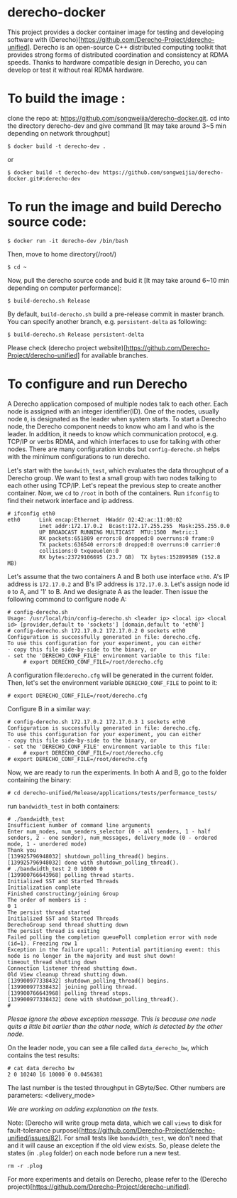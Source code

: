 # derecho-docker
This project provides a docker container image for testing and developing software with (Derecho)[https://github.com/Derecho-Project/derecho-unified]. Derecho is an open-source C++ distributed computing toolkit that provides strong forms of distributed coordination and consistency at RDMA speeds. Thanks to hardware compatible design in Derecho, you can develop or test it without real RDMA hardware.

# To build the image :

clone the repo at: https://github.com/songweijia/derecho-docker.git.
cd into the directory derecho-dev and give command [It may take around 3~5 min depending on network throughput]
```
$ docker build -t derecho-dev .
```
or 
```
$ docker build -t derecho-dev https://github.com/songweijia/derecho-docker.git#:derecho-dev
```
# To run the image and build Derecho source code:
```
$ docker run -it derecho-dev /bin/bash
```
Then, move to home directory(/root/)
```
$ cd ~
```
Now, pull the derecho source code and buid it [It may take around 6~10 min depending on computer performance]:
```
$ build-derecho.sh Release
```
By default, `build-derecho.sh` build a pre-release commit in master branch. You can specify another branch, e.g. `persistent-delta` as following:
```
$ build-derecho.sh Release persistent-delta
```
Please check (derecho project website)[https://github.com/Derecho-Project/derecho-unified] for available branches.

# To configure and run Derecho
A Derecho application composed of multiple nodes talk to each other. Each node is assigned with an integer identifier(ID). One of the nodes, usually node `0`, is designated as the leader when system starts. To start a Derecho node, the Derecho component needs to know who am I and who is the leader. In addition, it needs to know which communication protocol, e.g. TCP/IP or verbs RDMA, and which interfaces to use for talking with other nodes. There are many configuration knobs but
`config-derecho.sh` helps with the minimum configurations to run derecho.

Let's start with the `bandwith_test`, which evaluates the data throughput of a Derecho group. We want to test a small group with two nodes talking to each other using TCP/IP. Let's repeat the previous step to create another container. Now, we `cd` to `/root` in both of the containers. Run `ifconfig` to find their network interface and ip address.
```
# ifconfig eth0
eth0      Link encap:Ethernet  HWaddr 02:42:ac:11:00:02  
          inet addr:172.17.0.2  Bcast:172.17.255.255  Mask:255.255.0.0
          UP BROADCAST RUNNING MULTICAST  MTU:1500  Metric:1
          RX packets:651809 errors:0 dropped:0 overruns:0 frame:0
          TX packets:636540 errors:0 dropped:0 overruns:0 carrier:0
          collisions:0 txqueuelen:0 
          RX bytes:23729106695 (23.7 GB)  TX bytes:152899589 (152.8 MB)
```
Let's assume that the two containers A and B both use interface `eth0`. A's IP address is `172.17.0.2` and B's IP address is `172.17.0.3`. Let's assign node id `0` to A, and '1' to B. And we designate A as the leader. Then issue the following commond to configure node A:
```
# config-derecho.sh
Usage: /usr/local/bin/config-derecho.sh <leader ip> <local ip> <local id> [provider,default to 'sockets'] [domain,default to 'eth0']
# config-derecho.sh 172.17.0.2 172.17.0.2 0 sockets eth0
Configuration is successfully generated in file: derecho.cfg.
To use this configuration for your experiment, you can either
- copy this file side-by-side to the binary, or
- set the 'DERECHO_CONF_FILE' environment variable to this file:
     # export DERECHO_CONF_FILE=/root/derecho.cfg
```
A configuration file:`derecho.cfg` will be generated in the current folder. Then, let's set the environment variable `DERECHO_CONF_FILE` to point to it:

```
# export DERECHO_CONF_FILE=/root/derecho.cfg
```

Configure B in a similar way:
```
# config-derecho.sh 172.17.0.2 172.17.0.3 1 sockets eth0
Configuration is successfully generated in file: derecho.cfg.
To use this configuration for your experiment, you can either
- copy this file side-by-side to the binary, or
- set the 'DERECHO_CONF_FILE' environment variable to this file:
     # export DERECHO_CONF_FILE=/root/derecho.cfg
# export DERECHO_CONF_FILE=/root/derecho.cfg
```

Now, we are ready to run the experiments. In both A and B, go to the folder containing the binary:
```
# cd derecho-unified/Release/applications/tests/performance_tests/
```
run `bandwidth_test` in both containers:
```
# ./bandwidth_test
Insufficient number of command line arguments
Enter num_nodes, num_senders_selector (0 - all senders, 1 - half senders, 2 - one sender), num_messages, delivery_mode (0 - ordered mode, 1 - unordered mode)
Thank you
[139925796948032] shutdown_polling_thread() begins.
[139925796948032] done with shutdown_polling_thread().
# ./bandwidth_test 2 0 10000 0
[139900766643968] polling thread starts.
Initialized SST and Started Threads
Initialization complete
Finished constructing/joining Group
The order of members is :
0 1 
The persist thread started
Initialized SST and Started Threads
DerechoGroup send thread shutting down
The persist thread is exiting
Failed polling the completion queuePoll completion error with node (id=1). Freezing row 1
Exception in the failure upcall: Potential partitioning event: this node is no longer in the majority and must shut down!
timeout_thread shutting down
Connection listener thread shutting down.
Old View cleanup thread shutting down.
[139900977338432] shutdown_polling_thread() begins.
[139900977338432] joining polling thread.
[139900766643968] polling thread stops.
[139900977338432] done with shutdown_polling_thread().
# 
```
_Plesae ignore the above exception message. This is because one node quits a little bit earlier than the other node, which is detected by the other node._

On the leader node, you can see a file called `data_derecho_bw`, which contains the test results:
```
# cat data_derecho_bw
2 0 10240 16 10000 0 0.0456381
```
The last number is the tested throughput in GByte/Sec. Other numbers are parameters: <number of nodes> <sender selector> <message size> <window size> <number of messages> <delivery_mode>
  
_We are working on adding explanation on the tests._

Note: (Derecho will write group meta data, which we call `views` to disk for fault-tolerance purpose)[https://github.com/Derecho-Project/derecho-unified/issues/82]. For small tests like `bandwidth_test`, we don't need that and it will cause an exception if the old view exists. So, please delete the states (in `.plog` folder) on each node before run a new test.
```
rm -r .plog
```

For more experiments and details on Derecho, please refer to the (Derecho project)[https://github.com/Derecho-Project/derecho-unified].
